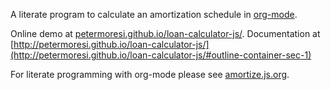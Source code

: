 A literate program to calculate an amortization schedule in [org-mode](http://org-mode.org).

Online demo at [petermoresi.github.io/loan-calculator-js/](http://petermoresi.github.io/loan-calculator-js/#outline-container-sec-5). Documentation at [http://petermoresi.github.io/loan-calculator-js/](http://petermoresi.github.io/loan-calculator-js/#outline-container-sec-1)

For literate programming with org-mode please see [amortize.js.org](./amortized.js.org). 
